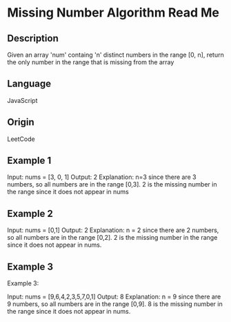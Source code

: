 # Missing Number Algorithm Read Me

## Description

Given an array 'num' containg 'n' distinct numbers in the range [0, n], return the only number in the range that is missing from the array

## Language

JavaScript

## Origin

LeetCode

## Example 1

Input: nums = [3, 0, 1]
Output: 2
Explanation: n=3 since there are 3 numbers, so all numbers are in the range [0,3].  2 is the missing number in the range since it does not appear in nums

## Example 2

Input: nums = [0,1]
Output: 2
Explanation: n = 2 since there are 2 numbers, so all numbers are in the range [0,2]. 2 is the missing number in the range since it does not appear in nums.

## Example 3

Example 3:

Input: nums = [9,6,4,2,3,5,7,0,1]
Output: 8
Explanation: n = 9 since there are 9 numbers, so all numbers are in the range [0,9]. 8 is the missing number in the range since it does not appear in nums.